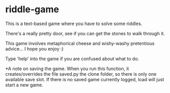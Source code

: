 # riddle-game
This is a text-based game where you have to solve some riddles.

There's a really pretty door, see if you can get the stones to walk through it.

This game involves metaphorical cheese and wishy-washy pretentious advice...
I hope you enjoy :)

Type 'help' into the game if you are confused about what to do.

*A note on saving the game. When you run this function, it creates/overrides the
file saved.py the clone folder, so there is only one available save slot. If
there is no saved game currently logged, load will just start a new game.
